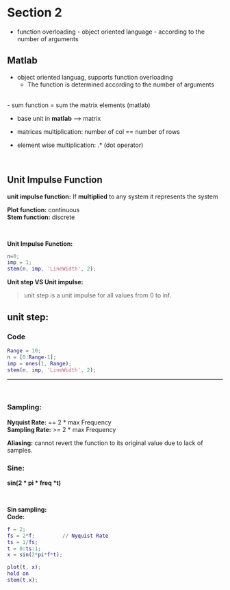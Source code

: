# __Section 2__

- function overloading - object oriented language - according to the number of arguments

## __Matlab__
- object oriented languag, supports function overloading
  - The function is determined according to the number of arguments  
 <br/>
- sum function = sum the matrix elements (matlab)

- base unit in **matlab** --> matrix

- matrices multiplication: number of col == number of rows

- element wise multiplication: .*    (dot operator) 

<br/>  

## __Unit Impulse Function__

**unit impulse function:** If **multiplied** to any system it represents the system


**Plot function:** continuous  
**Stem function:** discrete 

<br/>

**Unit Impulse Function:**

``` Matlab
n=0;
imp = 1;
stem(n, imp, 'LineWidth', 2);
```


**Unit step VS Unit impulse:**
> unit step is a unit impulse for all values from 0 to inf.

## unit step:

### Code
``` Matlab
Range = 10;
n = [0:Range-1];
imp = ones(1, Range);
stem(n, imp, 'LineWidth', 2);
```


--------------------------------------------
<br/>

### __Sampling:__ 
**Nyquist Rate:**  == 2 * max Frequency  
**Sampling Rate:** >= 2 * max Frequency


**Aliasing:** cannot revert the function to its original value due to lack of samples.


### Sine: 
__sin(2 * pi * freq *t)__

<br/>

__Sin sampling:__  
**Code:**

``` matlab
f = 2;
fs = 2*f;         // Nyquist Rate
ts = 1/fs;
t = 0:ts:1;
x = sin(2*pi*f*t);

plot(t, x);
hold on
stem(t,x);
```























